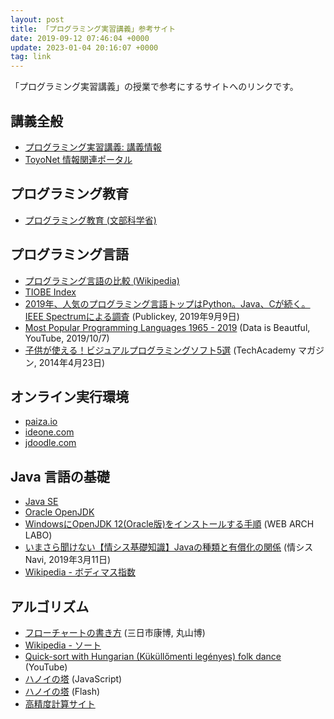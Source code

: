 ```yaml
---
layout: post
title: 「プログラミング実習講義」参考サイト
date: 2019-09-12 07:46:04 +0000
update: 2023-01-04 20:16:07 +0000
tag: link
---
```

「プログラミング実習講義」の授業で参考にするサイトへのリンクです。

## 講義全般
- [プログラミング実習講義: 講義情報](https://sekika.github.io/toyo/python/)
- [ToyoNet 情報関連ポータル](http://www.toyo.ac.jp/site/toyonet/)

## プログラミング教育
- [プログラミング教育 (文部科学省)](http://www.mext.go.jp/a_menu/shotou/zyouhou/detail/1375607.htm)

## プログラミング言語
- [プログラミング言語の比較 (Wikipedia)](https://ja.wikipedia.org/wiki/%E3%83%97%E3%83%AD%E3%82%B0%E3%83%A9%E3%83%9F%E3%83%B3%E3%82%B0%E8%A8%80%E8%AA%9E%E3%81%AE%E6%AF%94%E8%BC%83)
- [TIOBE Index](https://www.tiobe.com/tiobe-index/)
- [2019年、人気のプログラミング言語トップはPython。Java、Cが続く。IEEE Spectrumによる調査](https://www.publickey1.jp/blog/19/2019pythonjavacieee_spectrum.html) (Publickey, 2019年9月9日)
- [Most Popular Programming Languages 1965 - 2019](https://youtu.be/Og847HVwRSI) (Data is Beautful, YouTube, 2019/10/7)
- [子供が使える！ビジュアルプログラミングソフト5選](https://techacademy.jp/magazine/1861) (TechAcademy マガジン, 2014年4月23日)

## オンライン実行環境
- [paiza.io](https://paiza.io/ja)
- [ideone.com](https://ideone.com/)
- [jdoodle.com](https://www.jdoodle.com/)

## Java 言語の基礎
- [Java SE](https://www.oracle.com/technetwork/java/javase/overview/index.html)
- [Oracle OpenJDK](http://jdk.java.net/)
- [WindowsにOpenJDK 12(Oracle版)をインストールする手順](https://weblabo.oscasierra.net/java-openjdk12-oracle-install-windows/) (WEB ARCH LABO)
- [いまさら聞けない【情シス基礎知識】Javaの種類と有償化の関係](https://josys-navi.hiblead.co.jp/josys-bk-now_type-of-java_190311) (情シスNavi, 2019年3月11日)
- [Wikipedia - ボディマス指数](https://ja.wikipedia.org/wiki/%E3%83%9C%E3%83%87%E3%82%A3%E3%83%9E%E3%82%B9%E6%8C%87%E6%95%B0)

## アルゴリズム
- [フローチャートの書き方](http://wwwpat.eng.u-toyama.ac.jp/flowchart/)  (三日市康博, 丸山博)
- [Wikipedia - ソート](https://ja.wikipedia.org/wiki/%E3%82%BD%E3%83%BC%E3%83%88)
- [Quick-sort with Hungarian (Küküllőmenti legényes) folk dance](https://youtu.be/ywWBy6J5gz8) (YouTube)
- [ハノイの塔](http://hanoi.aimary.com/) (JavaScript)
- [ハノイの塔](http://www.sousakuba.com/flash-games/tower_of_hanoi.html) (Flash)
- [高精度計算サイト](http://keisan.casio.jp/)
